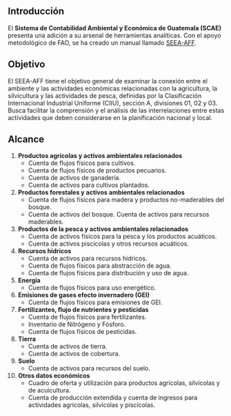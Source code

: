 ## Introducción

El **Sistema de Contabilidad Ambiental y Económica de Guatemala (SCAE)** presenta una adición a su arsenal de herramientas analíticas. Con el apoyo metodológico de FAO, se ha creado un manual llamado [SEEA-AFF](http://unstats.un.org/unsd/envaccounting/aff/chapterList.asp). 

## Objetivo

El SEEA-AFF tiene el objetivo general de examinar la conexión entre el ambiente y las actividades económicas relacionadas con la agricultura, la silvicultura y las actividades de pesca, definidas por la Clasificación Internacional Industrial Uniforme (CIIU), sección A, divisiones 01, 02 y 03. Busca facilitar la comprensión y el análisis de las interrelaciones entre estas actividades que deben considerarse en la planificación nacional y local. 


## Alcance

1. **Productos agrícolas y activos ambientales relacionados**
    * Cuenta de flujos físicos para cultivos. 
    * Cuenta de flujos físicos de productos pecuarios. 
    * Cuenta de activos de ganadería. 
    * Cuenta de activos para cultivos plantados.  
2. **Productos forestales y activos ambientales relacionados**   
    * Cuenta de flujos físicos para madera y productos no-maderables del bosque. 
    * Cuenta de activos del bosque.   Cuenta de activos para recursos maderables.
3. **Productos de la pesca y activos ambientales relacionados**   
    * Cuenta de activos físicos para la pesca y los productos acuáticos.   
    * Cuenta de activos piscícolas y otros recursos acuáticos.  
4. **Recursos hídricos**
    * Cuenta de activos para recursos hídricos.  
    * Cuenta de flujos físicos para abstracción de agua.  
    * Cuenta de flujos físicos para distribución y uso de agua.  
5. **Energía**   
    * Cuenta de flujos físicos para uso energético.
6. **Emisiones de gases efecto invernadero (GEI)** 
    * Cuenta de flujos físicos para emisiones de GEI.
7. **Fertilizantes, flujo de nutrientes y pesticidas**
    * Cuenta de flujos físicos para fertilizantes.  
    * Inventario de Nitrógeno y Fósforo. 
    * Cuenta de flujos físicos de pesticidas. 
8. **Tierra**   
    * Cuenta de activos de tierra.
    * Cuenta de activos de cobertura.  
9. **Suelo**   
    * Cuenta de activos para recursos del suelo.
10. **Otros datos económicos**   
    * Cuadro de oferta y utilización para productos agrícolas, silvícolas y de acuicultura. 
    * Cuenta de producción extendida y cuenta de ingresos para actividades agrícolas, silvícolas y piscícolas. 
    